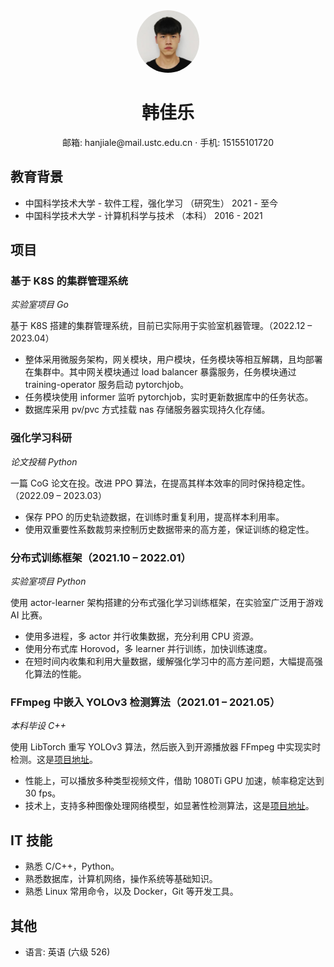 <center>
    <span>
        <img src="./avatar.jpg" width="96px" style="width:100px; height:100px; border-radius:50%;">
    </span>
    <h1>韩佳乐</h1>
    <div>
        <span>
            邮箱:
            hanjiale@mail.ustc.edu.cn
        </span>
        ·
        <span>
            手机:
            15155101720
        </span>
    </div>
</center>

## 教育背景

- 中国科学技术大学 - 软件工程，强化学习 （研究生） 2021 - 至今
- 中国科学技术大学 - 计算机科学与技术 （本科） 2016 - 2021

## 项目

### 基于 K8S 的集群管理系统

_实验室项目 Go_

基于 K8S 搭建的集群管理系统，目前已实际用于实验室机器管理。（2022.12 – 2023.04）

- 整体采用微服务架构，网关模块，用户模块，任务模块等相互解耦，且均部署在集群中。其中网关模块通过 load balancer 暴露服务，任务模块通过 training-operator 服务启动 pytorchjob。
- 任务模块使用 informer 监听 pytorchjob，实时更新数据库中的任务状态。
- 数据库采用 pv/pvc 方式挂载 nas 存储服务器实现持久化存储。

### 强化学习科研

_论文投稿 Python_

一篇 CoG 论文在投。改进 PPO 算法，在提高其样本效率的同时保持稳定性。（2022.09 – 2023.03）

- 保存 PPO 的历史轨迹数据，在训练时重复利用，提高样本利用率。
- 使用双重要性系数裁剪来控制历史数据带来的高方差，保证训练的稳定性。

### 分布式训练框架（2021.10 – 2022.01）

_实验室项目 Python_

使用 actor-learner 架构搭建的分布式强化学习训练框架，在实验室广泛用于游戏 AI 比赛。

- 使用多进程，多 actor 并行收集数据，充分利用 CPU 资源。
- 使用分布式库 Horovod，多 learner 并行训练，加快训练速度。
- 在短时间内收集和利用大量数据，缓解强化学习中的高方差问题，大幅提高强化算法的性能。

### FFmpeg 中嵌入 YOLOv3 检测算法（2021.01 – 2021.05）

_本科毕设 C++_

使用 LibTorch 重写 YOLOv3 算法，然后嵌入到开源播放器 FFmpeg 中实现实时检测。这是[项目地址](https://github.com/hanjialeOK/YOLOv3-in-FFmpeg)。

- 性能上，可以播放多种类型视频文件，借助 1080Ti GPU 加速，帧率稳定达到 30 fps。
- 技术上，支持多种图像处理网络模型，如显著性检测算法，这是[项目地址](https://github.com/hanjialeOK/PoolNet-in-FFmpeg)。

## IT 技能

- 熟悉 C/C++，Python。
- 熟悉数据库，计算机网络，操作系统等基础知识。
- 熟悉 Linux 常用命令，以及 Docker，Git 等开发工具。

## 其他

- 语言: 英语 (六级 526)
